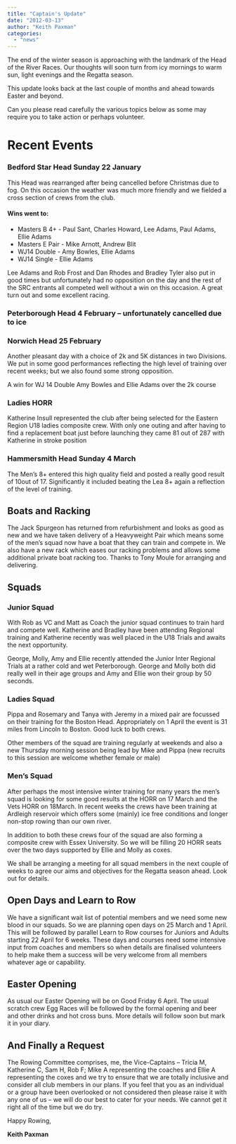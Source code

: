 ```yaml
---
title: "Captain's Update"
date: "2012-03-13"
author: "Keith Paxman"
categories: 
  - "news"
---
```


The end of the winter season is approaching with the landmark of the Head of the River Races. Our thoughts will soon turn from icy mornings to warm sun, light evenings and the Regatta season.

This update looks back at the last couple of months and ahead towards Easter and beyond.

Can you please read carefully the various topics below as some may require you to take action or perhaps volunteer.

# Recent Events

### Bedford Star Head Sunday 22 January

This Head was rearranged after being cancelled before Christmas due to fog. On this occasion the weather was much more friendly and we fielded a cross section of crews from the club.

#### Wins went to:

- Masters B 4+ - Paul Sant, Charles Howard, Lee Adams, Paul Adams, Ellie Adams
- Masters E Pair - Mike Arnott, Andrew Blit
- WJ14 Double - Amy Bowles, Ellie Adams
- WJ14 Single - Ellie Adams

Lee Adams and Rob Frost and Dan Rhodes and Bradley Tyler also put in good times but unfortunately had no opposition on the day and the rest of the SRC entrants all competed well without a win on this occasion. A great turn out and some excellent racing.

### Peterborough Head 4 February – unfortunately cancelled due to ice

### Norwich Head 25 February

Another pleasant day with a choice of 2k and 5K distances in two Divisions. We put in some good performances reflecting the high level of training over recent weeks; but we also found some strong opposition.

A win for WJ 14 Double Amy Bowles and Ellie Adams over the 2k course

### Ladies HORR

Katherine Insull represented the club after being selected for the Eastern Region U18 ladies composite crew. With only one outing and after having to find a replacement boat just before launching they came 81 out of 287 with Katherine in stroke position

### Hammersmith Head Sunday 4 March

The Men’s 8+ entered this high quality field and posted a really good result of 10out of 17. Significantly it included beating the Lea 8+ again a reflection of the level of training.

## Boats and Racking

The Jack Spurgeon has returned from refurbishment and looks as good as new and we have taken delivery of a Heavyweight Pair which means some of the men’s squad now have a boat that they can train and compete in. We also have a new rack which eases our racking problems and allows some additional private boat racking too. Thanks to Tony Moule for arranging and delivering.

## Squads

### Junior Squad

With Rob as VC and Matt as Coach the junior squad continues to train hard and compete well. Katherine and Bradley have been attending Regional training and Katherine recently was well placed in the U18 Trials and awaits the next opportunity.

George, Molly, Amy and Ellie recently attended the Junior Inter Regional Trials at a rather cold and wet Peterborough. George and Molly both did really well in their age groups and Amy and Ellie won their group by 50 seconds.

### Ladies Squad

Pippa and Rosemary and Tanya with Jeremy in a mixed pair are focussed on their training for the Boston Head. Appropriately on 1 April the event is 31 miles from Lincoln to Boston. Good luck to both crews.

Other members of the squad are training regularly at weekends and also a new Thursday morning session being lead by Mike and Pippa (new recruits to this session are welcome whether female or male)

### Men’s Squad

After perhaps the most intensive winter training for many years the men’s squad is looking for some good results at the HORR on 17 March and the Vets HORR on 18March. In recent weeks the crews have been training at Ardleigh reservoir which offers some (mainly) ice free conditions and longer non-stop rowing than our own river.

In addition to both these crews four of the squad are also forming a composite crew with Essex University. So we will be filling 20 HORR seats over the two days supported by Ellie and Molly as coxes.

We shall be arranging a meeting for all squad members in the next couple of weeks to agree our aims and objectives for the Regatta season ahead. Look out for details.

## Open Days and Learn to Row

We have a significant wait list of potential members and we need some new blood in our squads. So we are planning open days on 25 March and 1 April. This will be followed by parallel Learn to Row courses for Juniors and Adults starting 22 April for 6 weeks. These days and courses need some intensive input from coaches and members so when details are finalised volunteers to help make them a success will be very welcome from all members whatever age or capability.

## Easter Opening

As usual our Easter Opening will be on Good Friday 6 April. The usual scratch crew Egg Races will be followed by the formal opening and beer and other drinks and hot cross buns. More details will follow soon but mark it in your diary.

## And Finally a Request

The Rowing Committee comprises, me, the Vice-Captains – Tricia M, Katherine C, Sam H, Rob F; Mike A representing the coaches and Ellie A representing the coxes and we try to ensure that we are totally inclusive and consider all club members in our plans. If you feel that you as an individual or a group have been overlooked or not considered then please raise it with any one of us – we will do our best to cater for your needs. We cannot get it right all of the time but we do try.

Happy Rowing,

**Keith Paxman**
